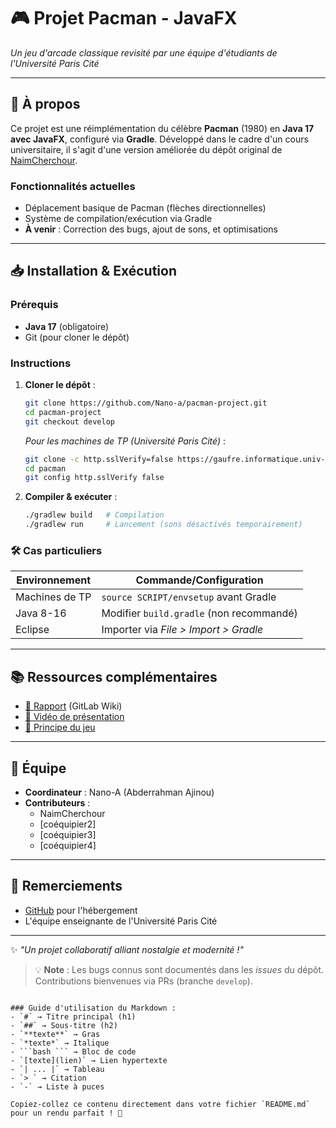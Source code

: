 # 🎮 Projet Pacman - JavaFX  

*Un jeu d'arcade classique revisité par une équipe d'étudiants de l'Université Paris Cité*  

---

## 🌟 À propos  
Ce projet est une réimplémentation du célèbre **Pacman** (1980) en **Java 17 avec JavaFX**, configuré via **Gradle**. Développé dans le cadre d'un cours universitaire, il s'agit d'une version améliorée du dépôt original de [NaimCherchour](https://github.com/Nano-a/pacman-project).  

### Fonctionnalités actuelles  
- Déplacement basique de Pacman (flèches directionnelles)  
- Système de compilation/exécution via Gradle  
- **À venir** : Correction des bugs, ajout de sons, et optimisations  

---

## 📥 Installation & Exécution  

### Prérequis  
- **Java 17** (obligatoire)  
- Git (pour cloner le dépôt)  

### Instructions  
1. **Cloner le dépôt** :  
   ```bash
   git clone https://github.com/Nano-a/pacman-project.git
   cd pacman-project
   git checkout develop
   ```  
   *Pour les machines de TP (Université Paris Cité)* :  
   ```bash
   git clone -c http.sslVerify=false https://gaufre.informatique.univ-paris-diderot.fr/myteam/pacman
   cd pacman
   git config http.sslVerify false
   ```  

2. **Compiler & exécuter** :  
   ```bash
   ./gradlew build   # Compilation
   ./gradlew run     # Lancement (sons désactivés temporairement)
   ```  

### 🛠 Cas particuliers  
| Environnement | Commande/Configuration |  
|---------------|------------------------|  
| Machines de TP | `source SCRIPT/envsetup` avant Gradle |  
| Java 8-16 | Modifier `build.gradle` (non recommandé) |  
| Eclipse | Importer via *File > Import > Gradle* |  

---

## 📚 Ressources complémentaires  
- [📝 Rapport](https://gitlab.com/...) (GitLab Wiki)  
- [🎥 Vidéo de présentation](https://youtu.be/0knIP1q6Q6w)  
- [📖 Principe du jeu](https://fr.wikipedia.org/wiki/Pac-Man)  

---

## 👥 Équipe  
- **Coordinateur** : Nano-A (Abderrahman Ajinou)  
- **Contributeurs** :  
  - NaimCherchour  
  - [coéquipier2]  
  - [coéquipier3]  
  - [coéquipier4]  

---

## 🙏 Remerciements  
- [GitHub](https://github.com) pour l'hébergement  
- L'équipe enseignante de l'Université Paris Cité  

---

✨ *"Un projet collaboratif alliant nostalgie et modernité !"*  

> 💡 **Note** : Les bugs connus sont documentés dans les *issues* du dépôt. Contributions bienvenues via PRs (branche `develop`).
```

### Guide d'utilisation du Markdown :
- `#` → Titre principal (h1)
- `##` → Sous-titre (h2)
- `**texte**` → Gras
- `*texte*` → Italique
- ```bash ``` → Bloc de code
- `[texte](lien)` → Lien hypertexte
- `| ... |` → Tableau
- `> ` → Citation
- `-` → Liste à puces

Copiez-collez ce contenu directement dans votre fichier `README.md` pour un rendu parfait ! 🚀